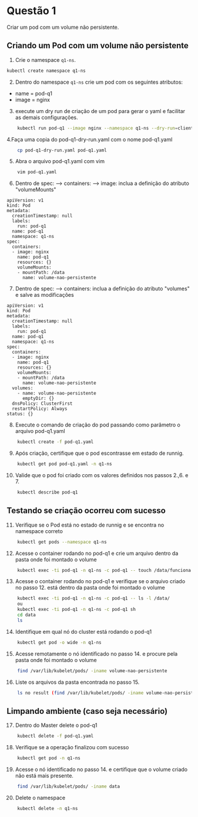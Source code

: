 # Questão 1

Criar um pod com um volume não persistente.

## Criando um Pod com um volume não persistente

1. Crie o namespace `q1-ns`.
```bash
kubectl create namespace q1-ns
```
2. Dentro do namespace `q1-ns` crie um pod com os seguintes atributos:
* name = pod-q1
* image = nginx

3. execute um dry run de criação de um pod para gerar o yaml e facilitar as demais configurações.
```bash
    kubectl run pod-q1 --image nginx --namespace q1-ns --dry-run=client -o yaml > pod-q1-dry-run.yaml
```
4.Faça uma copia do pod-q1-dry-run.yaml com o nome pod-q1.yaml
```bash
    cp pod-q1-dry-run.yaml pod-q1.yaml
```
5. Abra o arquivo pod-q1.yaml com vim
```bash
    vim pod-q1.yaml
```
6. Dentro de spec: --> containers: --> image: inclua a definição do atributo "volumeMounts"
```vim
apiVersion: v1
kind: Pod
metadata:
  creationTimestamp: null
  labels:
    run: pod-q1
  name: pod-q1
  namespace: q1-ns
spec:
  containers:
  - image: nginx
    name: pod-q1
    resources: {}
    volumeMounts:
    - mountPath: /data
      name: volume-nao-persistente
```
7. Dentro de spec: --> containers: inclua a definição do atributo "volumes" e salve as modificações
```vim
apiVersion: v1
kind: Pod
metadata:
  creationTimestamp: null
  labels:
    run: pod-q1
  name: pod-q1
  namespace: q1-ns
spec:
  containers:
  - image: nginx
    name: pod-q1
    resources: {}
    volumeMounts:
    - mountPath: /data
      name: volume-nao-persistente
  volumes:
    - name: volume-nao-persistente
      emptyDir: {}
  dnsPolicy: ClusterFirst
  restartPolicy: Always
status: {}

```
8. Execute o comando de criação do pod passando como parâmetro o arquivo pod-q1.yaml
```bash
    kubectl create -f pod-q1.yaml
```
9. Após criação, certifique que o pod escontrasse em estado de runnig.
```bash
    kubectl get pod pod-q1.yaml -n q1-ns
```
10. Valide que o pod foi criado com os valores definidos nos passos 2.,6. e 7.
```bash
    kubectl describe pod-q1
```
## Testando se criação ocorreu com sucesso

11. Verifique se o Pod está no estado de runnig e se encontra no namespace correto
```bash
    kubectl get pods --namespace q1-ns
```
12. Acesse o container rodando no pod-q1 e crie um arquivo dentro da pasta onde foi montado o volume
```bash
    kubectl exec -ti pod-q1 -n q1-ns -c pod-q1 -- touch /data/funciona
```
13. Acesse o container rodando no pod-q1 e verifique se o arquivo criado no passo 12. está dentro da pasta onde foi montado o volume
```bash
    kubectl exec -ti pod-q1 -n q1-ns -c pod-q1 -- ls -l /data/
    ou
    kubectl exec -ti pod-q1 -n q1-ns -c pod-q1 sh
    cd data
    ls
```
14. Identifique em qual nó do cluster está rodando o pod-q1
```bash
    kubectl get pod -o wide -n q1-ns
```
15. Acesse remotamente o nó identificado no passo 14. e procure pela pasta onde foi montado o volume
```bash
    find /var/lib/kubelet/pods/ -iname volume-nao-persistente
``` 
16. Liste os arquivos da pasta encontrada no passo 15.
```bash
    ls no result (find /var/lib/kubelet/pods/ -iname volume-nao-persistente)
``` 
## Limpando ambiente (caso seja necessário)

17. Dentro do Master delete o pod-q1
```bash
    kubectl delete -f pod-q1.yaml
``` 
18. Verifique se a operação finalizou com sucesso
```bash
    kubectl get pod -n q1-ns
``` 
19. Acesse o nó identificado no passo 14. e certifique que o volume criado não está mais presente.
```bash
    find /var/lib/kubelet/pods/ -iname data
``` 
20. Delete o namespace
```bash
    kubectl delete -n q1-ns
``` 
